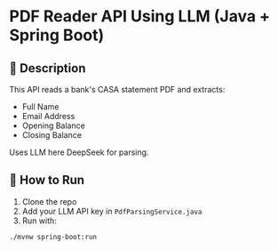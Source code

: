 # PDF Reader API Using LLM (Java + Spring Boot)

## 📄 Description
This API reads a bank's CASA statement PDF and extracts:
- Full Name
- Email Address
- Opening Balance
- Closing Balance

Uses LLM here DeepSeek for parsing.

## 🚀 How to Run

1. Clone the repo
2. Add your LLM API key in `PdfParsingService.java`
3. Run with:
```bash
./mvnw spring-boot:run
